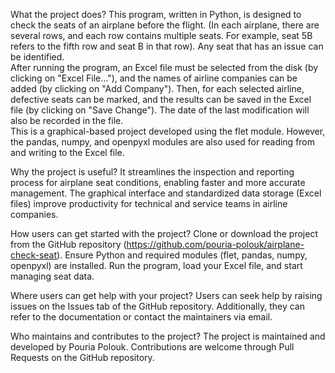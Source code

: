 What the project does?
This program, written in Python, is designed to check the seats of an airplane before the flight. (In each airplane, there are several rows, and each row contains multiple seats. For example, seat 5B refers to the fifth row and seat B in that row). Any seat that has an issue can be identified.  
After running the program, an Excel file must be selected from the disk (by clicking on "Excel File..."), and the names of airline companies can be added (by clicking on "Add Company"). Then, for each selected airline, defective seats can be marked, and the results can be saved in the Excel file (by clicking on "Save Change"). The date of the last modification will also be recorded in the file.  
This is a graphical-based project developed using the flet module. However, the pandas, numpy, and openpyxl modules are also used for reading from and writing to the Excel file.

Why the project is useful?
It streamlines the inspection and reporting process for airplane seat conditions, enabling faster and more accurate management. The graphical interface and standardized data storage (Excel files) improve productivity for technical and service teams in airline companies.

How users can get started with the project?
Clone or download the project from the GitHub repository (https://github.com/pouria-polouk/airplane-check-seat).
Ensure Python and required modules (flet, pandas, numpy, openpyxl) are installed.
Run the program, load your Excel file, and start managing seat data.

Where users can get help with your project?
Users can seek help by raising issues on the Issues tab of the GitHub repository. Additionally, they can refer to the documentation or contact the maintainers via email.

Who maintains and contributes to the project?
The project is maintained and developed by Pouria Polouk. Contributions are welcome through Pull Requests on the GitHub repository.
